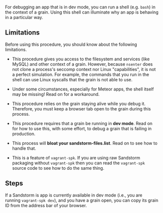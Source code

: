 For debugging an app that is in dev mode, you can run a shell (e.g. `bash`) in the context of a
grain. Using this shell can illuminate why an app is behaving in a particular way.

## Limitations

Before using this procedure, you should know about the following limitations.

- This procedure gives you access to the filesystem and services (like MySQL) and other context of a
  grain. However, because `nsenter` does not clone a process's seccomp context nor Linux
  "capabilities", it is not a perfect simulation. For example, the commands that you run in the
  shell can use Linux syscalls that the grain is not able to use.

- Under some circumstances, especially for Meteor apps, the shell itself may be missing! Read on for
  a workaround.

- This procedure relies on the grain staying alive while you debug it. Therefore, you must keep a
  browser tab open to the grain during this process.

- This procedure requires that a grain be running in **dev mode**. Read on for how to use this, with
  some effort, to debug a grain that is failing in production.

- This process will **bloat your sandstorm-files.list**. Read on to see how to handle that.

- This is a feature of `vagrant-spk`. If you are using raw Sandstorm packaging without `vagrant-spk` then
  you can read the `vagrant-spk` source code to see how to do the same thing.

## Steps

If a Sandstorm is app is currently available in dev mode (i.e., you are running `vagrant-spk dev`),
and you have a grain open, you can copy its grain ID from the address bar of your browser.
